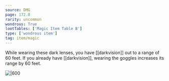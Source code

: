 ```yaml
---
source: DMG
page: 172.0
rarity: uncommon
wondrous: True
lootTables: ['Magic Item Table B']
type: ['wondrous item']
tag: item/magic
---
```


While wearing these dark lenses, you have [[darkvision]] out to a range of 60 feet. If you already have [[darkvision]], wearing the goggles increases its range by 60 feet.


![|600](https://5e.tools/img/items/DMG/Goggles%20of%20Night.jpg)